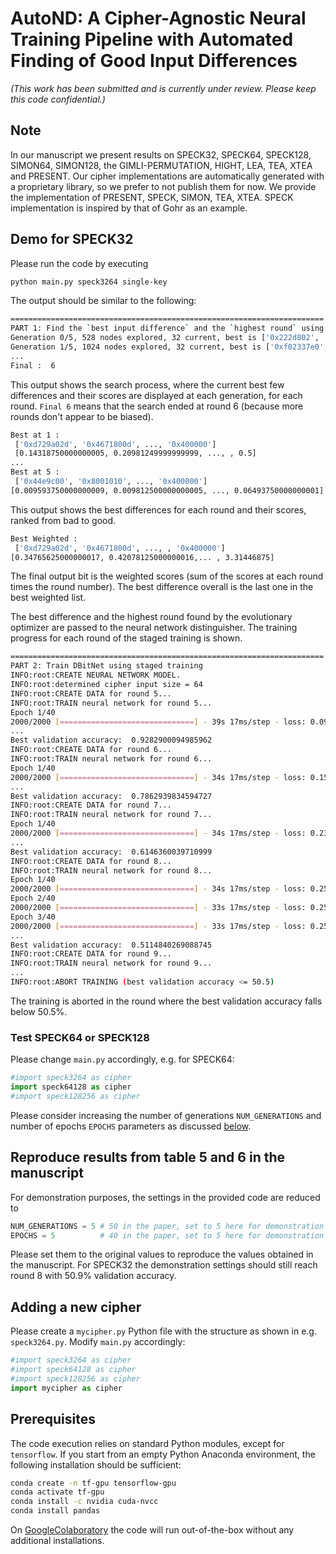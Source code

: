 # AutoND: A Cipher-Agnostic Neural Training Pipeline  with Automated Finding of Good Input Differences

_(This work has been submitted and is currently under review. Please keep this code confidential.)_

## Note 
In our manuscript we present results on SPECK32, SPECK64, SPECK128, SIMON64, SIMON128, the GIMLI-PERMUTATION, HIGHT, LEA, TEA, XTEA and PRESENT.
Our cipher implementations are automatically generated with a proprietary library, so we prefer to not publish them for now. 
We provide the implementation of PRESENT, SPECK, SIMON, TEA, XTEA. 
SPECK implementation is inspired by that of Gohr as an example.

## Demo for SPECK32
Please run the code by executing 
```bash
python main.py speck3264 single-key
```
The output should be similar to the following: 

```bash
======================================================================
PART 1: Find the `best input difference` and the `highest round` using the evolutionary optimizer...
Generation 0/5, 528 nodes explored, 32 current, best is ['0x222d802', ..., '0x46c9c00'] with [0.2751875 ... 0.325375 ]
Generation 1/5, 1024 nodes explored, 32 current, best is ['0xf02337e0', ..., '0x44e9c00'] with [0.3186875 ...  0.34425  ]
...
Final :  6
```
This output shows the search process, where the current best few differences and their scores are displayed at each generation, for each round. 
`Final 6` means that the search ended at round 6 (because more rounds don't appear to be biased).

```bash
Best at 1 : 
 ['0xd729a02d', '0x4671800d', ..., '0x400000']
 [0.14318750000000005, 0.20981249999999999, ..., , 0.5]
...
Best at 5 : 
 ['0x44e9c00', '0x8001010', ..., '0x400000']
[0.009593750000000009, 0.009812500000000005, ..., 0.06493750000000001]
```
This output shows the best differences for each round and their scores, ranked from bad to good. 

```bash
Best Weighted : 
 ['0xd729a02d', '0x4671800d', ..., , '0x400000']
[0.34765625000000017, 0.42078125000000016,... , 3.31446875]
```
The final output bit is the weighted scores (sum of the scores at each round times the round number). The best difference overall is the last one in the best weighted list.

The best difference and the highest round found by the evolutionary optimizer are passed to the neural network distinguisher. 
The training progress for each round of the staged training is shown.
```bash
======================================================================
PART 2: Train DBitNet using staged training  
INFO:root:CREATE NEURAL NETWORK MODEL.
INFO:root:determined cipher input size = 64
INFO:root:CREATE DATA for round 5...
INFO:root:TRAIN neural network for round 5...
Epoch 1/40
2000/2000 [==============================] - 39s 17ms/step - loss: 0.0999 - acc: 0.8725 - val_loss: 0.0894 - val_acc: 0.8859
...
Best validation accuracy:  0.9282900094985962
INFO:root:CREATE DATA for round 6...
INFO:root:TRAIN neural network for round 6...
Epoch 1/40
2000/2000 [==============================] - 34s 17ms/step - loss: 0.1524 - acc: 0.7807 - val_loss: 0.1505 - val_acc: 0.7831
...
Best validation accuracy:  0.7862939834594727
INFO:root:CREATE DATA for round 7...
INFO:root:TRAIN neural network for round 7...
Epoch 1/40
2000/2000 [==============================] - 34s 17ms/step - loss: 0.2350 - acc: 0.6054 - val_loss: 0.2334 - val_acc: 0.6092
...
Best validation accuracy:  0.6146360039710999
INFO:root:CREATE DATA for round 8...
INFO:root:TRAIN neural network for round 8...
Epoch 1/40
2000/2000 [==============================] - 34s 17ms/step - loss: 0.2510 - acc: 0.5082 - val_loss: 0.2506 - val_acc: 0.5115
Epoch 2/40
2000/2000 [==============================] - 33s 17ms/step - loss: 0.2504 - acc: 0.5128 - val_loss: 0.2503 - val_acc: 0.5113
Epoch 3/40
2000/2000 [==============================] - 33s 17ms/step - loss: 0.2501 - acc: 0.5142 - val_loss: 0.2503 - val_acc: 0.5102
...
Best validation accuracy:  0.5114840269088745
INFO:root:CREATE DATA for round 9...
INFO:root:TRAIN neural network for round 9...
...
INFO:root:ABORT TRAINING (best validation accuracy <= 50.5)
```
The training is aborted in the round where the best validation accuracy falls below 50.5%. 

### Test SPECK64 or SPECK128
Please change `main.py` accordingly, e.g. for SPECK64: 
```python
#import speck3264 as cipher
import speck64128 as cipher
#import speck128256 as cipher
```
Please consider increasing the number of generations `NUM_GENERATIONS` and number of epochs `EPOCHS` parameters as discussed [below](#reproduce-results-from-table-5-and-6-in-the-manuscript).

## Reproduce results from table 5 and 6 in the manuscript
For demonstration purposes, the settings in the provided code are reduced to 
```python
NUM_GENERATIONS = 5 # 50 in the paper, set to 5 here for demonstration in optimizer.py
EPOCHS = 5          # 40 in the paper, set to 5 here for demonstration in train_nets.py
```
Please set them to the original values to reproduce the values obtained in the manuscript. For SPECK32 the demonstration settings should still reach round 8 with 50.9% validation accuracy.

## Adding a new cipher
Please create a `mycipher.py` Python file with the structure as shown in e.g. `speck3264.py`. Modify `main.py` accordingly:
```python
#import speck3264 as cipher
#import speck64128 as cipher
#import speck128256 as cipher
import mycipher as cipher
```

## Prerequisites
The code execution relies on standard Python modules, except for `tensorflow`.
If you start from an empty Python Anaconda environment, the following installation should be sufficient: 
```bash
conda create -n tf-gpu tensorflow-gpu
conda activate tf-gpu
conda install -c nvidia cuda-nvcc
conda install pandas
```
On [GoogleColaboratory](https://colab.research.google.com/) the code will run out-of-the-box without any additional installations.
